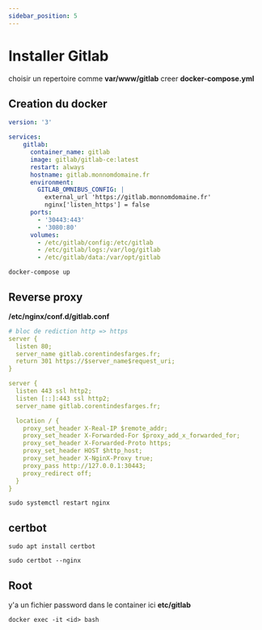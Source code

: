 ```yaml
---
sidebar_position: 5
---
```


# Installer Gitlab

choisir un repertoire comme __var/www/gitlab__ creer __docker-compose.yml__

## Creation du docker

```yml
version: '3'

services:
    gitlab:
      container_name: gitlab
      image: gitlab/gitlab-ce:latest
      restart: always
      hostname: gitlab.monnomdomaine.fr
      environment:
        GITLAB_OMNIBUS_CONFIG: |
          external_url 'https://gitlab.monnomdomaine.fr'
          nginx['listen_https'] = false
      ports:
        - '30443:443'
        - '3080:80'
      volumes:
        - /etc/gitlab/config:/etc/gitlab
        - /etc/gitlab/logs:/var/log/gitlab
        - /etc/gitlab/data:/var/opt/gitlab
```

```shell
docker-compose up
```

## Reverse proxy

__/etc/nginx/conf.d/gitlab.conf__

```yml
# bloc de rediction http => https
server {
  listen 80;
  server_name gitlab.corentindesfarges.fr;
  return 301 https://$server_name$request_uri;
}

server {
  listen 443 ssl http2;
  listen [::]:443 ssl http2;
  server_name gitlab.corentindesfarges.fr;

  location / {
    proxy_set_header X-Real-IP $remote_addr;
    proxy_set_header X-Forwarded-For $proxy_add_x_forwarded_for;
    proxy_set_header X-Forwarded-Proto https;
    proxy_set_header HOST $http_host;
    proxy_set_header X-NginX-Proxy true;
    proxy_pass http://127.0.0.1:30443;
    proxy_redirect off;
  }
}
```

```shell
sudo systemctl restart nginx
```

## certbot

```shell
sudo apt install certbot
```

```shell
sudo certbot --nginx
```

## Root

y'a un fichier password dans le container ici __etc/gitlab__

```shell
docker exec -it <id> bash
```